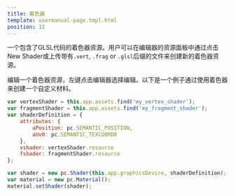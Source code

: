 ```yaml
---
title: 着色器
template: usermanual-page.tmpl.html
position: 12
---
```


 一个包含了GLSL代码的着色器资源。用户可以在编辑器的资源面板中通过点击New Shader或上传带有```.vert```, ```.frag``` or ```.glsl```后缀的文件来创建新的着色器资源。

编辑一个着色器资源，左键点击编辑器选择编辑。以下是一个例子通过使用着色器来创建一个自定义材料。

```javascript
var vertexShader = this.app.assets.find('my_vertex_shader');
var fragmentShader = this.app.assets.find('my_fragment_shader');
var shaderDefinition = {
    attributes: {
        aPosition: pc.SEMANTIC_POSITION,
        aUv0: pc.SEMANTIC_TEXCOORD0
    },
    vshader: vertexShader.resource
    fshader: fragmentShader.resource
};

var shader = new pc.Shader(this.app.graphicsDevice, shaderDefinition);
var material = new pc.Material();
material.setShader(shader);
```

